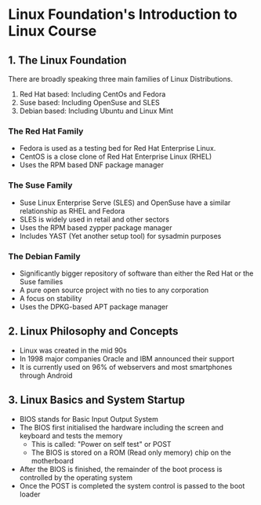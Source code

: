 # Linux Foundation's Introduction to Linux Course
## 1. The Linux Foundation
There are broadly speaking three main families of Linux Distributions.
1. Red Hat based: Including CentOs and Fedora
2. Suse based: Including OpenSuse and SLES
3. Debian based: Including Ubuntu and Linux Mint

### The Red Hat Family
- Fedora is used as a testing bed for Red Hat Enterprise Linux.
- CentOS is a close clone of Red Hat Enterprise Linux (RHEL)
- Uses the RPM based DNF package manager

### The Suse Family
- Suse Linux Enterprise Serve (SLES) and OpenSuse have a similar relationship as RHEL and Fedora
- SLES is widely used in retail and other sectors
- Uses the RPM based zypper package manager
- Includes YAST (Yet another setup tool) for sysadmin purposes

### The Debian Family
- Significantly bigger repository of software than either the Red Hat or the Suse families
- A pure open source project with no ties to any corporation
- A focus on stability
- Uses the DPKG-based APT package manager

## 2. Linux Philosophy and Concepts

- Linux was created in the mid 90s
- In 1998 major companies Oracle and IBM announced their support
- It is currently used on 96% of webservers and most smartphones through Android

## 3. Linux Basics and System Startup
- BIOS stands for Basic Input Output System
- The BIOS first initialised the hardware including the screen and keyboard and tests the memory
  - This is called: "Power on self test" or POST
  - The BIOS is stored on a ROM (Read only memory) chip on the motherboard
- After the BIOS is finished, the remainder of the boot process is controlled by the operating system
- Once the POST is completed the system control is passed to the boot loader

